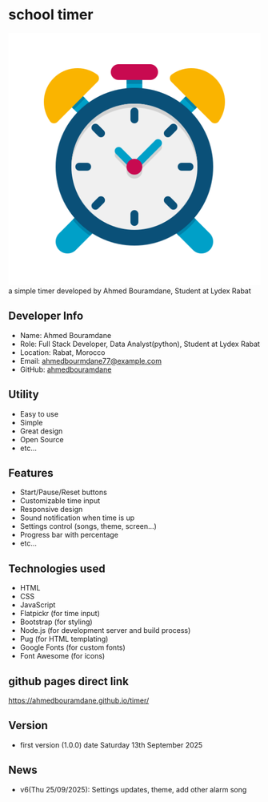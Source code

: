 # school timer
<!-- logo of the timer -->
![logo](./imgs/icon.png)
a simple timer developed by Ahmed Bouramdane, Student at Lydex Rabat 

## Developer Info
- Name: Ahmed Bouramdane
- Role: Full Stack Developer, Data Analyst(python), Student at Lydex Rabat
- Location: Rabat, Morocco
- Email: ahmedbourmdane77@example.com
- GitHub: [ahmedbouramdane](https://github.com/ahmedbouramdane)

## Utility
- Easy to use
- Simple
- Great design
- Open Source
- etc...

## Features
- Start/Pause/Reset buttons
- Customizable time input
- Responsive design
- Sound notification when time is up
- Settings control (songs, theme, screen...)
- Progress bar with percentage
- etc...

## Technologies used
- HTML
- CSS
- JavaScript
- Flatpickr (for time input)
- Bootstrap (for styling)
- Node.js (for development server and build process)
- Pug (for HTML templating)
- Google Fonts (for custom fonts)
- Font Awesome (for icons)

## github pages direct link
https://ahmedbouramdane.github.io/timer/


## Version
- first version (1.0.0) date Saturday 13th September 2025

## News
- v6(Thu 25/09/2025): Settings updates, theme, add other alarm song